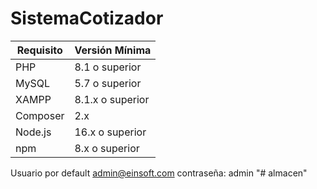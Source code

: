 # SistemaCotizador

| Requisito     | Versión Mínima   | 
|---------------|------------------|
| PHP           | 8.1 o superior   | 
| MySQL         | 5.7 o superior   | 
| XAMPP         | 8.1.x o superior | 
| Composer      | 2.x              | 
| Node.js       | 16.x o superior  | 
| npm           | 8.x o superior   | 

Usuario por default admin@einsoft.com contraseña: admin
"# almacen" 
